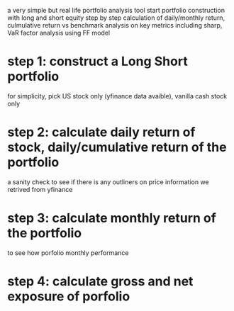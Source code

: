 a very simple but real life portfolio analysis tool
start portfolio construction with long and short equity
step by step calculation of daily/monthly return, culmulative return  vs benchmark
analysis on key metrics including sharp, VaR
factor analysis using FF model

# step 1: construct a Long Short portfolio
for simplicity, pick US stock only (yfinance data avaible), vanilla cash stock only

# step 2: calculate daily return of stock, daily/cumulative return of the portfolio
a sanity check to see if there is any outliners on price information we retrived from yfinance

# step 3: calculate monthly return of the portfolio
to see how porfolio monthly performance

# step 4: calculate gross and net exposure of porfolio



